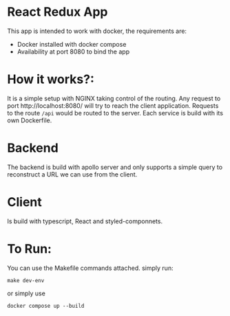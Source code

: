 # React Redux App

This app is intended to work with docker, the requirements
are:
- Docker installed with docker compose
- Availability at port 8080 to bind the app

# How it works?:
It is a simple setup with NGINX taking control of the
routing.
Any request to port http://localhost:8080/ will try to 
reach the client application.
Requests to the route `/api` would be routed to the 
server. Each service is build with its own Dockerfile.

# Backend
The backend is build with apollo server and only supports a
simple query to reconstruct a URL we can use from the
client.

# Client
Is build with typescript, React and styled-componnets.

# To Run:
You can use the Makefile commands attached.
simply run:
```
make dev-env
```
or simply use
```
docker compose up --build
```
